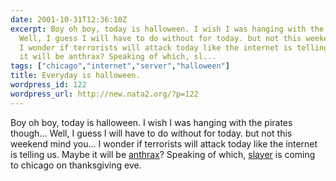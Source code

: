 ```yaml
---
date: 2001-10-31T12:36:10Z
excerpt: Boy oh boy, today is halloween. I wish I was hanging with the pirates though...
  Well, I guess I will have to do without for today. but not this weekend mind you...
  I wonder if terrorists will attack today like the internet is telling us. Maybe
  it will be anthrax? Speaking of which, sl...
tags: ["chicago","internet","server","halloween"]
title: Everyday is halloween.
wordpress_id: 122
wordpress_url: http://new.nata2.org/?p=122
---
```


Boy oh boy, today is halloween. I wish I was hanging with the pirates though... Well, I guess I will have to do without for today. but not this weekend mind you... I wonder if terrorists will attack today like the internet is telling us. Maybe it will be <a href="http://www.observer.co.uk/international/story/0,6903,582222,00.html">anthrax</a>? Speaking of which, <a href="http://www.slayer.net">slayer</a> is coming to chicago on thanksgiving eve. 
